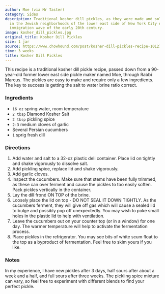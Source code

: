 ```yaml
---
author: Moe (via Mr Taster)
category: Sides
description: Traditional kosher dill pickles, as they were made and sold out of barrels
  in the Jewish neighborhoods of the lower east side of New York City during the Jewish
  immigration wave of the early 20th century.
image: kosher_dill_pickles.jpg
original_title: Kosher Dill Pickles
size: 1 jar
source: https://www.chowhound.com/post/kosher-dill-pickles-recipe-1012766
time: 3 weeks
title: Kosher Dill Pickles
---
```

This recipe is a traditional kosher dill pickle recipe, passed down from a 90-year-old former lower east side pickle maker named Moe, through Rabbi Marcus. The pickles are easy to make and require only a few ingredients. The key to success is getting the salt to water brine ratio correct. 

### Ingredients

* `16 oz` spring water, room temperature
* `2 tbsp` Diamond Kosher Salt
* `2 tbsp` pickling spice
* `2-3` medium cloves of garlic
* Several Persian cucumbers
* `1` sprig fresh dill

### Directions

1. Add water and salt to a 32-oz plastic deli container. Place lid on tightly and shake vigorously to dissolve salt.
2. Add pickling spice, replace lid and shake vigorously.
3. Add garlic cloves.
4. Inspect the cucumbers. Make sure that stems have been fully trimmed, as these can over ferment and cause the pickles to too easily soften. Pack pickles vertically in the container. 
5. Lay the dill frond ON TOP of the brine.
6. Loosely place the lid on top - DO NOT SEAL IT DOWN TIGHTLY. As the cucumbers ferment, they will give off gas which will cause a sealed lid to bulge and possibly pop off unexpectedly. You may wish to poke small holes in the plastic lid to help with ventilation.
7. Leave the cucumbers out on your counter top (or in a window) for one day. The warmer temperature will help to activate the fermentation process. 
8. Place pickles in the refrigerator. You may see bits of white scum float to the top as a byproduct of fermentation. Feel free to skim yours if you like.

### Notes

In my experience, I have new pickles after 3 days, half sours after about a week and a half, and full sours after three weeks. The pickling spice mixture can vary, so feel free to experiment with different blends to find your perfect pickle.
